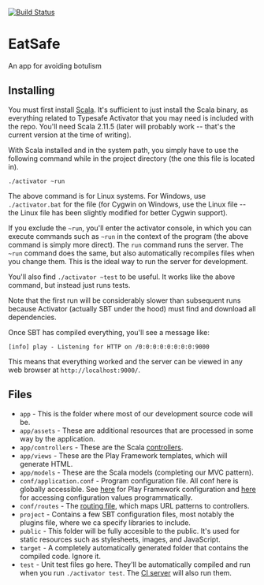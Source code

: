 [![Build Status](https://magnum.travis-ci.com/MikeHoffert/EatSafe.svg?token=yXznwCPJBpA9S1h8k4E4&branch=master)](https://magnum.travis-ci.com/MikeHoffert/EatSafe)

# EatSafe
An app for avoiding botulism

## Installing

You must first install [Scala](http://www.scala-lang.org/download/). It's sufficient to just install
the Scala binary, as everything related to Typesafe Activator that you may need is included with
the repo. You'll need Scala 2.11.5 (later will probably work -- that's the current version at the
time of writing).

With Scala installed and in the system path, you simply have to use the following command while in
the project directory (the one this file is located in).

```
./activator ~run
```

The above command is for Linux systems. For Windows, use `./activator.bat` for the file (for
Cygwin on Windows, use the Linux file -- the Linux file has been slightly modified for better
Cygwin support).

If you exclude the `~run`, you'll enter the activator console, in which you can execute commands
such as `~run` in the context of the program (the above command is simply more direct). The `run`
command runs the server. The `~run` command does the same, but also automatically recompiles files
when you change them. This is the ideal way to run the server for development.

You'll also find `./activator ~test` to be useful. It works like the above command, but instead just
runs tests.

Note that the first run will be considerably slower than subsequent runs because Activator (actually
SBT under the hood) must find and download all dependencies.

Once SBT has compiled everything, you'll see a message like:

```
[info] play - Listening for HTTP on /0:0:0:0:0:0:0:0:9000
```

This means that everything worked and the server can be viewed in any web browser at
`http://localhost:9000/`.

## Files

* `app` - This is the folder where most of our development source code will be.
* `app/assets` - These are additional resources that are processed in some way by the application.
* `app/controllers` - These are the Scala [controllers](https://www.playframework.com/documentation/2.3.7/ScalaActions).
* `app/views` - These are the Play Framework templates, which will generate HTML.
* `app/models` - These are the Scala models (completing our MVC pattern).
* `conf/application.conf` - Program configuration file. All conf here is globally accessible.
  See [here](https://www.playframework.com/documentation/2.3.7/Configuration) for Play Framework
  configuration and [here](http://stackoverflow.com/a/10534049/1968462) for accessing configuration
  values programmatically.
* `conf/routes` - The [routing file](https://www.playframework.com/documentation/2.3.7/ScalaRouting),
  which maps URL patterns to controllers.
* `project` - Contains a few SBT configuration files, most notably the plugins file, where we ca
  specify libraries to include.
* `public` - This folder will be fully accesible to the public. It's used for static resources such
  as stylesheets, images, and JavaScript.
* `target` - A completely automatically generated folder that contains the compiled code. Ignore it.
* `test` - Unit test files go here. They'll be automatically compiled and run when you run
  `./activator test`. The [CI server](https://magnum.travis-ci.com/MikeHoffert/EatSafe.svg?token=yXznwCPJBpA9S1h8k4E4&branch=master)
  will also run them.